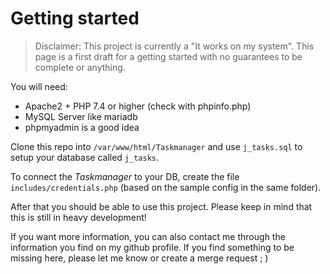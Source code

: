 # Getting started
> Disclaimer: This project is currently a "It works on my system". This page is a first draft for a getting started with no guarantees to be complete or anything.

You will need:
* Apache2 + PHP 7.4 or higher (check with phpinfo.php)
* MySQL Server like mariadb
* phpmyadmin is a good idea

Clone this repo into `/var/www/html/Taskmanager` and use `j_tasks.sql` to setup your database called `j_tasks`.

To connect the _Taskmanager_ to your DB, create the file `includes/credentials.php` (based on the sample config in the same folder).

After that you should be able to use this project. Please keep in mind that this is still in heavy development!

If you want more information, you can also contact me through the information you find on my github profile.
If you find something to be missing here, please let me know or create a merge request ; )
